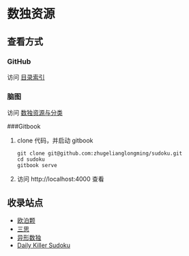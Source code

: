 # 数独资源

## 查看方式

### GitHub

访问 [目录索引](SUMMARY.md)

### 脑图

访问 [数独资源与分类](http://naotu.baidu.com/file/825e8b6bb24556bf904887a36158afcd?token=2739364acfe6d714)

###Gitbook

1. clone 代码，并启动 gitbook
    ```shell
    git clone git@github.com:zhugelianglongming/sudoku.git
    cd sudoku
    gitbook serve
    ```
2. 访问 http://localhost:4000 查看

## 收录站点
- [欧泊颗](https://www.oubk.com/)
- [三思](https://www.12634.com/)
- [异形数独](https://cn.puzzle-jigsaw-sudoku.com/)
- [Daily Killer Sudoku](https://www.dailykillersudoku.com/)
